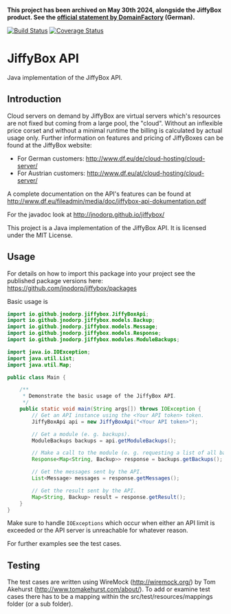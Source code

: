 **This project has been archived on May 30th 2024, alongside the JiffyBox product. See the
[official statement by DomainFactory](https://www.df.eu/de/support/df-faq/cloudserver/jiffybox-abschaltung/) (German).**

[![Build Status](https://github.com/jnodorp/jiffybox/actions/workflows/ci.yaml/badge.svg)](https://github.com/jnodorp/jiffybox/actions/workflows/ci.yaml)
[![Coverage Status](https://coveralls.io/repos/jnodorp/jiffybox/badge.svg?branch=main&service=github)](https://coveralls.io/github/jnodorp/jiffybox?branch=main)

# JiffyBox API
Java implementation of the JiffyBox API.

## Introduction
Cloud servers on demand by JiffyBox are virtual servers which's resources are not fixed but coming from a large pool, the "cloud". Without an inflexible price corset and without a minimal runtime the billing is calculated by actual usage only. Further information on features and pricing of JiffyBoxes can be found at the JiffyBox website:

- For German customers: http://www.df.eu/de/cloud-hosting/cloud-server/
- For Austrian customers: http://www.df.eu/at/cloud-hosting/cloud-server/

A complete documentation on the API's features can be found at http://www.df.eu/fileadmin/media/doc/jiffybox-api-dokumentation.pdf

For the javadoc look at http://jnodorp.github.io/jiffybox/

This project is a Java implementation of the JiffyBox API. It is licensed under the MIT License.

## Usage

For details on how to import this package into your project see the published package versions here:
https://github.com/jnodorp/jiffybox/packages

Basic usage is
```java
import io.github.jnodorp.jiffybox.JiffyBoxApi;
import io.github.jnodorp.jiffybox.models.Backup;
import io.github.jnodorp.jiffybox.models.Message;
import io.github.jnodorp.jiffybox.models.Response;
import io.github.jnodorp.jiffybox.modules.ModuleBackups;

import java.io.IOException;
import java.util.List;
import java.util.Map;

public class Main {

    /**
     * Demonstrate the basic usage of the JiffyBox API.
     */
    public static void main(String args[]) throws IOException {
        // Get an API instance using the <Your API token> token.
        JiffyBoxApi api = new JiffyBoxApi("<Your API token>");

        // Get a module (e. g. backups).
        ModuleBackups backups = api.getModuleBackups();

        // Make a call to the module (e. g. requesting a list of all backups).
        Response<Map<String, Backup>> response = backups.getBackups();

        // Get the messages sent by the API.
        List<Message> messages = response.getMessages();

        // Get the result sent by the API.
        Map<String, Backup> result = response.getResult();
    }
}
```

Make sure to handle `IOExceptions` which occur when either an API limit is exceeded or the API server is unreachable for whatever reason.

For further examples see the test cases.

## Testing
The test cases are written using WireMock (http://wiremock.org/) by Tom Akehurst (http://www.tomakehurst.com/about/). To add or examine test cases there has to be a mapping within the src/test/resources/mappings folder (or a sub folder).
